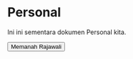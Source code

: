 # Personal

Ini ini sementara dokumen Personal kita.

<button type="button" class="w3-button w3-hover-red" onclick="showBook('memanah-rajawali/intro.md')">Memanah Rajawali</button>



